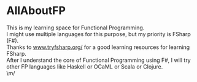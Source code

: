 # AllAboutFP
This is my learning space for Functional Programming. <br>
I might use multiple languages for this purpose, but my priority is FSharp (F#).<br>
Thanks to <a href="www.tryfsharp.org/">www.tryfsharp.org/</a> for a good learning resources for learning FSharp.<br>
After I understand the core of Functional Programming using F#, I will try other FP languages like Haskell or OCaML or Scala or Clojure.<br>
\m/
